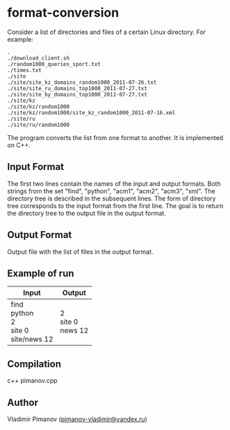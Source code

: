 # format-conversion

Consider a list of directories and files of a certain Linux directory. For example:


    .
    ./download_client.sh
    ./random1000_queries_sport.txt
    ./times.txt
    ./site
    ./site/site_kz_domains_random1000_2011-07-26.txt
    ./site/site_ru_domains_top1000_2011-07-27.txt
    ./site/site_by_domains_top1000_2011-07-27.txt
    ./site/kz
    ./site/kz/random1000
    ./site/kz/random1000/site_kz_random1000_2011-07-16.xml
    ./site/ru
    ./site/ru/random1000


The program converts the list from one format to another. It is implemented on C++.


## Input Format

The first two lines contain the names of the input and output formats. Both strings from the set "find", "python", "acm1", "acm2", "acm3", "xml". The directory tree is described in the subsequent lines. The form of directory tree corresponds to the input format from the first line. The goal is to return the directory tree to the output file in the output format.

## Output Format 

Output file with the list of files in the output format.

## Example of run

| Input | Output | 
|-------|--------|
| find<br/> python<br/> 2<br/> site 0<br/> site/news 12 | 2<br/> site 0<br/> news 12 |


## Compilation

c++ pimanov.cpp

## Author 

Vladimir Pimanov (pimanov-vladimir@yandex.ru)


